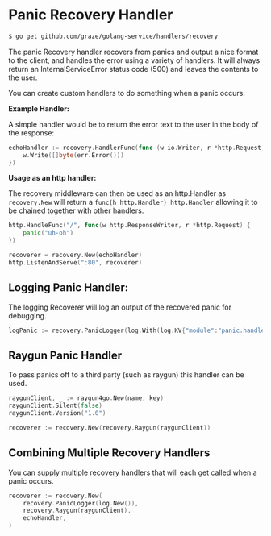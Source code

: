 # Panic Recovery Handler

```bash
$ go get github.com/graze/golang-service/handlers/recovery
```

The panic Recovery handler recovers from panics and output a nice format to the client, and handles the error using a variety of handlers.
It will always return an InternalServiceError status code (500) and leaves the contents to the user.

You can create custom handlers to do something when a panic occurs:

**Example Handler:**

A simple handler would be to return the error text to the user in the body of the response:

```go
echoHandler := recovery.HandlerFunc(func (w io.Writer, r *http.Request, err error, status int) {
    w.Write([]byte(err.Error()))
})
```

**Usage as an http handler:**

The recovery middleware can then be used as an http.Handler as `recovery.New` will return a `func(h http.Handler) http.Handler` allowing it to be chained together with other handlers.

```go
http.HandleFunc("/", func(w http.ResponseWriter, r *http.Request) {
	panic("uh-oh")
})

recoverer = recovery.New(echoHandler)
http.ListenAndServe(":80", recoverer)
```

## Logging Panic Handler:

The logging Recoverer will log an output of the recovered panic for debugging.

```go
logPanic := recovery.PanicLogger(log.With(log.KV{"module":"panic.handler"}))
```

## Raygun Panic Handler

To pass panics off to a third party (such as raygun) this handler can be used.

```go
raygunClient, _ := raygun4go.New(name, key)
raygunClient.Silent(false)
raygunClient.Version("1.0")

recoverer := recovery.New(recovery.Raygun(raygunClient))
```

## Combining Multiple Recovery Handlers

You can supply multiple recovery handlers that will each get called when a panic occurs.

```go
recoverer := recovery.New(
    recovery.PanicLogger(log.New()),
    recovery.Raygun(raygunClient),
    echoHandler,
)
```
